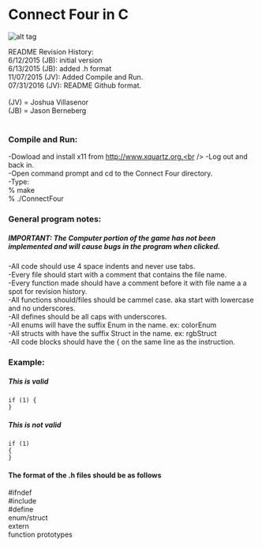 # Connect Four in C
![alt tag]('https://raw.githubusercontent.com/krypton36/Connect-Four/master/README_IMGS/ConnectFour.png')

README Revision History:<br />
6/12/2015 (JB): initial version<br />
6/13/2015 (JB): added .h format<br />
11/07/2015 (JV): Added Compile and Run.<br />
07/31/2016 (JV): README Github format.<br />
<br />
(JV) = Joshua Villasenor<br />
(JB) = Jason Berneberg<br />
<br />
### Compile and Run:
-Dowload and install x11 from http://www.xquartz.org.<br />
-Log out and back in.<br />
-Open command prompt and cd to the Connect Four directory.<br />
-Type:<br />
% make<br />
% .\/ConnectFour<br />

### General program notes:
##### IMPORTANT: The Computer portion of the game has not been implemented and will cause bugs in the program when clicked.

-All code should use 4 space indents and never use tabs.<br />
-Every file should start with a comment that contains the file name.<br />
-Every function made should have a comment before it with file name a a spot for revision history.<br />
-All functions should/files should be cammel case. aka start with lowercase and no underscores.<br />
-All defines should be all caps with underscores.<br />
-All enums will have the suffix Enum in the name. ex: colorEnum<br />
-All structs with have the suffix Struct in the name. ex: rgbStruct<br />
-All code blocks should have the { on the same line as the instruction.<br />
### Example:
##### This is valid
    if (1) {
    }

##### This is  not valid
    if (1)
    {
    }
#### The format of the .h files should be as follows
\#ifndef<br />
\#include<br />
\#define<br />
enum\/struct<br />
extern<br />
function prototypes<br />


